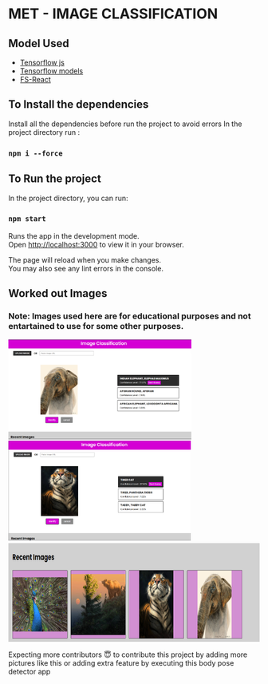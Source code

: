 # MET - IMAGE CLASSIFICATION

## Model Used

- [Tensorflow js](https://www.tensorflow.org/js)
- [Tensorflow models](https://www.tensorflow.org/js/models)
- [FS-React](https://www.npmjs.com/package/fs-react)

## To Install the dependencies

Install all the dependencies before run the project to avoid errors
In the project directory run :

### `npm i --force`

## To Run the project

In the project directory, you can run:

### `npm start`

Runs the app in the development mode.\
Open [http://localhost:3000](http://localhost:3000) to view it in your browser.

The page will reload when you make changes.\
You may also see any lint errors in the console.

## Worked out Images

### **Note:** Images used here are for educational purposes and not entartained to use for some other purposes.

<img height=200px src='https://github.com/MettaSurendhar/Met-Image-Classy/blob/main/public/img-1.png' /> 
<img height=200px src='https://github.com/MettaSurendhar/Met-Image-Classy/blob/main/public/img-2.png' />
<img height=200px src='https://github.com/MettaSurendhar/Met-Image-Classy/blob/main/public/img-3.png' />

Expecting more contributors 😇 to contribute this project by adding more pictures like this or adding extra feature by executing this body pose detector app
